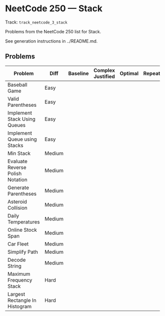 # NeetCode 250 — Stack

Track: `track_neetcode_3_stack`

Problems from the NeetCode 250 list for Stack.

See generation instructions in ../README.md.

## Problems

| Problem | Diff | Baseline | Complex Justified | Optimal | Repeats | Min Time | Conf | Clarified |             Communicated | Stated | Edge Tests | Clean Impl | Mistakes |
|---|---|---:|---:|---:|---:|---:|---:|---:|---:|---:|---:|---:|---|
| Baseball Game | Easy |  |  |  |  |  |                  |  |  |  |  |  |                      |
| Valid Parentheses | Easy |  |  |  |  |  |                  |  |  |  |  |  |                      |
| Implement Stack Using Queues | Easy |  |  |  |  |  |                  |  |  |  |  |  |                      |
| Implement Queue using Stacks | Easy |  |  |  |  |  |                  |  |  |  |  |  |                      |
| Min Stack | Medium |  |  |  |  |  |                  |  |  |  |  |  |                      |
| Evaluate Reverse Polish Notation | Medium |  |  |  |  |  |                  |  |  |  |  |  |                      |
| Generate Parentheses | Medium |  |  |  |  |  |                  |  |  |  |  |  |                      |
| Asteroid Collision | Medium |  |  |  |  |  |                  |  |  |  |  |  |                      |
| Daily Temperatures | Medium |  |  |  |  |  |                  |  |  |  |  |  |                      |
| Online Stock Span | Medium |  |  |  |  |  |                  |  |  |  |  |  |                      |
| Car Fleet | Medium |  |  |  |  |  |                  |  |  |  |  |  |                      |
| Simplify Path | Medium |  |  |  |  |  |                  |  |  |  |  |  |                      |
| Decode String | Medium |  |  |  |  |  |                  |  |  |  |  |  |                      |
| Maximum Frequency Stack | Hard |  |  |  |  |  |                  |  |  |  |  |  |                      |
| Largest Rectangle In Histogram | Hard |  |  |  |  |  |                  |  |  |  |  |  |                      |
